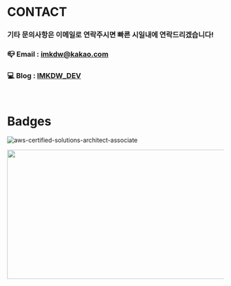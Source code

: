 # CONTACT

### 기타 문의사항은 이메일로 연락주시면 빠른 시일내에 연락드리겠습니다!

### 📪 Email : imkdw@kakao.com

### 💻 Blog : [IMKDW_DEV](https://imkdw.dev)
<br>

# Badges
![aws-certified-solutions-architect-associate](https://github.com/imkdw/imkdw/assets/79612895/b6c1ae81-12d0-4b23-ad66-a4fc02caee31)

<div align="center">
<a href="https://github.com/devxb/gitanimals">
<img
  src="https://render.gitanimals.org/farms/imkdw"
  width="600"
  height="300"
/>
</a>
</div>
